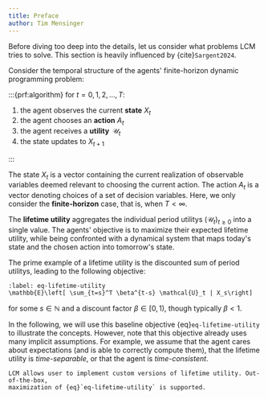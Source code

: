 ```yaml
---
title: Preface
author: Tim Mensinger
---
```



Before diving too deep into the details, let us consider what problems LCM tries to
solve.
This section is heavily influenced by {cite}`Sargent2024`.

Consider the temporal structure of the agents' finite-horizon dynamic programming
problem:

:::{prf:algorithm}
for $t = 0, 1, 2, ..., T$:

1. the agent observes the current **state** $X_t$
2. the agent chooses an **action** $A_t$
3. the agent receives a **utility** $\,\mathcal{U}_t$
4. the state updates to $X_{t+1}$

:::

The state $X_t$ is a vector containing the current realization of observable variables
deemed relevant to choosing the current action.
The action $A_t$ is a vector denoting choices of a set of decision variables.
Here, we only consider the **finite-horizon** case, that is, when $T < \infty$.

The **lifetime utility** aggregates the individual period utilitys $(\mathcal{U}_t)_{t \geq 0}$ into a
single value.
The agents' objective is to maximize their expected lifetime utility, while being
confronted with a dynamical system that maps today's state and the chosen action into
tomorrow's state.

The prime example of a lifetime utility is the discounted sum of period utilitys, leading
to the following objective:

```{math}
:label: eq-lifetime-utility
\mathbb{E}\left[ \sum_{t=s}^T \beta^{t-s} \mathcal{U}_t | X_s\right]
```

for some $s \in \mathbb{N}$ and a discount factor $\beta \in [0, 1)$, though typically
$\beta < 1$.

In the following, we will use this baseline objective {eq}`eq-lifetime-utility` to
illustrate the concepts.
However, note that this objective already uses many implicit assumptions.
For example, we assume that the agent cares about expectations (and is able to correctly
compute them), that the lifetime utility is *time-separable*, or that the agent is
*time-consistent*.

```{note}
LCM allows user to implement custom versions of lifetime utility. Out-of-the-box,
maximization of {eq}`eq-lifetime-utility` is supported.
```
